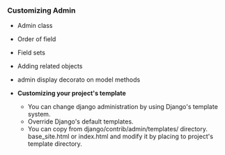 ### Customizing Admin

- Admin class
- Order of field
- Field sets
- Adding related objects
- admin display decorato on model methods

- **Customizing your project's template**  
  - You can change django administration by using Django's template system.
  - Override Django's default templates.
  - You can copy from django/contrib/admin/templates/ directory.
    base_site.html or index.html and modify it by placing to project's
    template directory.

